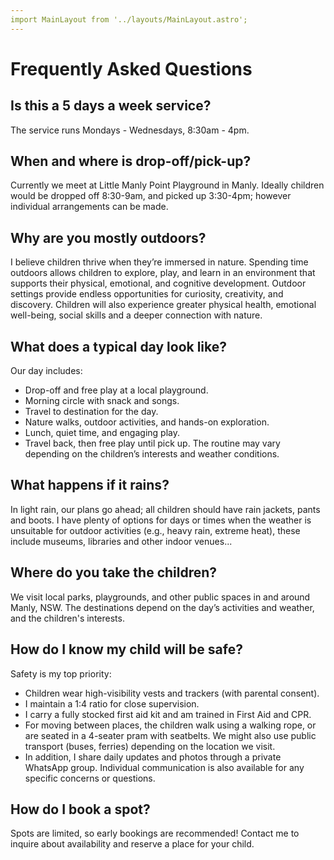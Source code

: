 ```yaml
---
import MainLayout from '../layouts/MainLayout.astro';
---
```


# Frequently Asked Questions

## Is this a 5 days a week service?
The service runs Mondays - Wednesdays, 8:30am - 4pm.

## When and where is drop-off/pick-up?
Currently we meet at Little Manly Point Playground in Manly. Ideally children would be dropped off 8:30-9am, and picked up 3:30-4pm; however individual arrangements can be made.

## Why are you mostly outdoors?
I believe children thrive when they’re immersed in nature. Spending time outdoors allows children to explore, play, and learn in an environment that supports their physical, emotional, and cognitive development. Outdoor settings provide endless opportunities for curiosity, creativity, and discovery. Children will also experience greater physical health, emotional well-being, social skills and a deeper connection with nature.

## What does a typical day look like?
Our day includes:
- Drop-off and free play at a local playground.
- Morning circle with snack and songs.
- Travel to destination for the day.
- Nature walks, outdoor activities, and hands-on exploration.
- Lunch, quiet time, and engaging play.
- Travel back, then free play until pick up.
The routine may vary depending on the children’s interests and weather conditions.
​
## What happens if it rains?
In light rain, our plans go ahead; all children should have rain jackets, pants and boots.
​I have plenty of options for days or times when the weather is unsuitable for outdoor activities (e.g., heavy rain, extreme heat), these include museums, libraries and other indoor venues...
​
## ​Where do you take the children?
We visit local parks, playgrounds, and other public spaces in and around Manly, NSW. The destinations depend on the day’s activities and weather, and the children's interests.
​
## How do I know my child will be safe?
Safety is my top priority:
- Children wear high-visibility vests and trackers (with parental consent).
- I maintain a 1:4 ratio for close supervision.
- I carry a fully stocked first aid kit and am trained in First Aid and CPR.
- For moving between places, the children walk using a walking rope, or are seated in a 4-seater pram with seatbelts. We might also use public transport (buses, ferries) depending on the location we visit.
- In addition, I share daily updates and photos through a private WhatsApp group. Individual communication is also available for any specific concerns or questions.
​
## ​How do I book a spot?
Spots are limited, so early bookings are recommended! Contact me to inquire about availability and reserve a place for your child.
